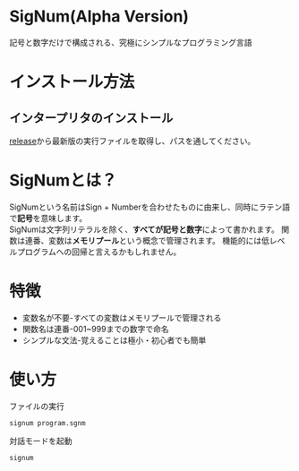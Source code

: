# SigNum(Alpha Version)
記号と数字だけで構成される、究極にシンプルなプログラミング言語

# インストール方法
## インタープリタのインストール
[release](https://github.com/K16858/Signum/releases/tag/0.1.0-alpha)から最新版の実行ファイルを取得し、パスを通してください。

# SigNumとは？
SigNumという名前はSign + Numberを合わせたものに由来し、同時にラテン語で**記号**を意味します。  
SigNumは文字列リテラルを除く、**すべてが記号と数字**によって書かれます。
関数は連番、変数は**メモリプール**という概念で管理されます。
機能的には低レベルプログラムへの回帰と言えるかもしれません。

# 特徴
- 変数名が不要-すべての変数はメモリプールで管理される
- 関数名は連番-001~999までの数字で命名
- シンプルな文法-覚えることは極小・初心者でも簡単

# 使い方
ファイルの実行
```
signum program.sgnm
```
対話モードを起動
```
signum
```
